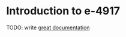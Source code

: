 # Introduction to e-4917

TODO: write [great documentation](http://jacobian.org/writing/great-documentation/what-to-write/)
